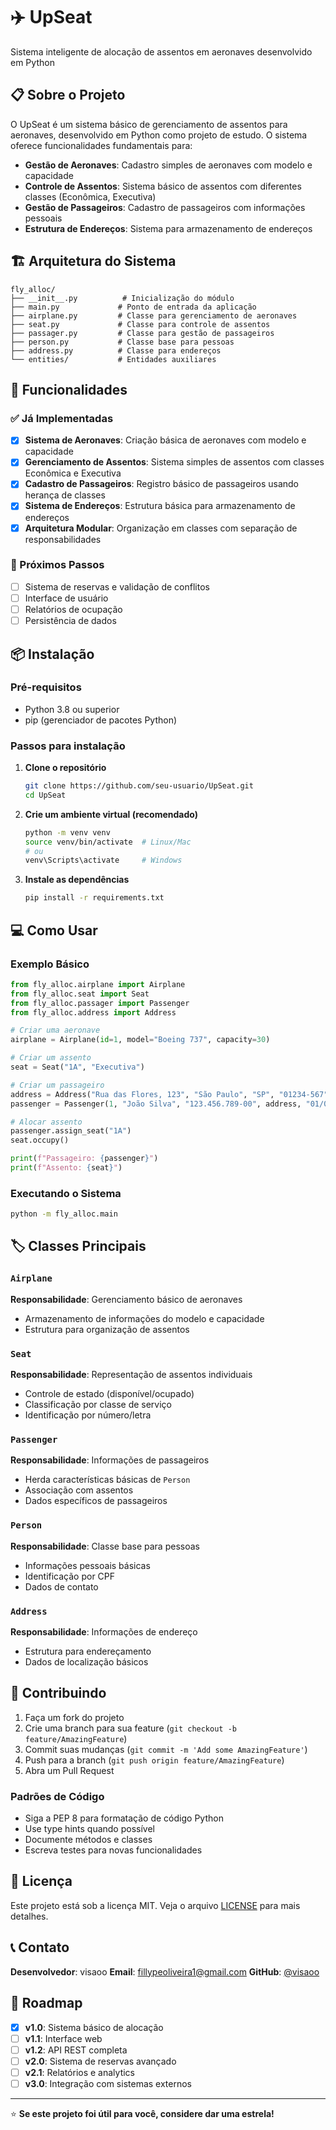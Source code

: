 # ✈️ UpSeat

Sistema inteligente de alocação de assentos em aeronaves desenvolvido em Python

## 📋 Sobre o Projeto

O UpSeat é um sistema básico de gerenciamento de assentos para aeronaves, desenvolvido em Python como projeto de estudo. O sistema oferece funcionalidades fundamentais para:

- **Gestão de Aeronaves**: Cadastro simples de aeronaves com modelo e capacidade
- **Controle de Assentos**: Sistema básico de assentos com diferentes classes (Econômica, Executiva)
- **Gestão de Passageiros**: Cadastro de passageiros com informações pessoais
- **Estrutura de Endereços**: Sistema para armazenamento de endereços

## 🏗️ Arquitetura do Sistema

```
fly_alloc/
├── __init__.py          # Inicialização do módulo
├── main.py             # Ponto de entrada da aplicação
├── airplane.py         # Classe para gerenciamento de aeronaves
├── seat.py             # Classe para controle de assentos
├── passager.py         # Classe para gestão de passageiros
├── person.py           # Classe base para pessoas
├── address.py          # Classe para endereços
└── entities/           # Entidades auxiliares
```

## 🚀 Funcionalidades

### ✅ Já Implementadas
- [x] **Sistema de Aeronaves**: Criação básica de aeronaves com modelo e capacidade
- [x] **Gerenciamento de Assentos**: Sistema simples de assentos com classes Econômica e Executiva
- [x] **Cadastro de Passageiros**: Registro básico de passageiros usando herança de classes
- [x] **Sistema de Endereços**: Estrutura básica para armazenamento de endereços
- [x] **Arquitetura Modular**: Organização em classes com separação de responsabilidades

### 🔄 Próximos Passos
- [ ] Sistema de reservas e validação de conflitos
- [ ] Interface de usuário
- [ ] Relatórios de ocupação
- [ ] Persistência de dados

## 📦 Instalação

### Pré-requisitos
- Python 3.8 ou superior
- pip (gerenciador de pacotes Python)

### Passos para instalação

1. **Clone o repositório**
   ```bash
   git clone https://github.com/seu-usuario/UpSeat.git
   cd UpSeat
   ```

2. **Crie um ambiente virtual (recomendado)**
   ```bash
   python -m venv venv
   source venv/bin/activate  # Linux/Mac
   # ou
   venv\Scripts\activate     # Windows
   ```

3. **Instale as dependências**
   ```bash
   pip install -r requirements.txt
   ```

## 💻 Como Usar

### Exemplo Básico

```python
from fly_alloc.airplane import Airplane
from fly_alloc.seat import Seat
from fly_alloc.passager import Passenger
from fly_alloc.address import Address

# Criar uma aeronave
airplane = Airplane(id=1, model="Boeing 737", capacity=30)

# Criar um assento
seat = Seat("1A", "Executiva")

# Criar um passageiro
address = Address("Rua das Flores, 123", "São Paulo", "SP", "01234-567")
passenger = Passenger(1, "João Silva", "123.456.789-00", address, "01/01/1990")

# Alocar assento
passenger.assign_seat("1A")
seat.occupy()

print(f"Passageiro: {passenger}")
print(f"Assento: {seat}")
```

### Executando o Sistema

```bash
python -m fly_alloc.main
```

## 🏷️ Classes Principais

### `Airplane`
**Responsabilidade**: Gerenciamento básico de aeronaves
- Armazenamento de informações do modelo e capacidade
- Estrutura para organização de assentos

### `Seat`
**Responsabilidade**: Representação de assentos individuais
- Controle de estado (disponível/ocupado)
- Classificação por classe de serviço
- Identificação por número/letra

### `Passenger`
**Responsabilidade**: Informações de passageiros
- Herda características básicas de `Person`
- Associação com assentos
- Dados específicos de passageiros

### `Person`
**Responsabilidade**: Classe base para pessoas
- Informações pessoais básicas
- Identificação por CPF
- Dados de contato

### `Address`
**Responsabilidade**: Informações de endereço
- Estrutura para endereçamento
- Dados de localização básicos

## 🤝 Contribuindo

1. Faça um fork do projeto
2. Crie uma branch para sua feature (`git checkout -b feature/AmazingFeature`)
3. Commit suas mudanças (`git commit -m 'Add some AmazingFeature'`)
4. Push para a branch (`git push origin feature/AmazingFeature`)
5. Abra um Pull Request

### Padrões de Código
- Siga a PEP 8 para formatação de código Python
- Use type hints quando possível
- Documente métodos e classes
- Escreva testes para novas funcionalidades

## 📄 Licença

Este projeto está sob a licença MIT. Veja o arquivo [LICENSE](LICENSE) para mais detalhes.

## 📞 Contato

**Desenvolvedor**: visaoo
**Email**: fillypeoliveira1@gmail.com 
**GitHub**: [@visaoo](https://github.com/visaoo)

## 🎯 Roadmap

- [x] **v1.0**: Sistema básico de alocação
- [ ] **v1.1**: Interface web
- [ ] **v1.2**: API REST completa
- [ ] **v2.0**: Sistema de reservas avançado
- [ ] **v2.1**: Relatórios e analytics
- [ ] **v3.0**: Integração com sistemas externos

---

⭐ **Se este projeto foi útil para você, considere dar uma estrela!** 